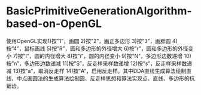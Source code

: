 # BasicPrimitiveGenerationAlgorithm-based-on-OpenGL
使用OpenGL实现1)按”1”，画圆 2)按”2”，画正多边形 3)按”3”，画胖圆 4)按”4”，鼠标画线 5)按”R”，圆和多边形的外径增大 6)按”r”，圆和多边形的外径变小 7)按”I”，圆的内径增大 8)按”i”，圆的内径变小 9)按”N”，多边形边数递增 10)按”n”，多边形边数递减 11)按”S”，反走样采样数递增 12)按”s”，反走样采样数递减 13)按”a”，取消反走样 14)按”A”，启用反走样。其中DDA直线生成算法绘制直线、中点画圆法的生成算法绘制圆、反走样思想和算法实现点、直线、多边形的抗锯齿。
